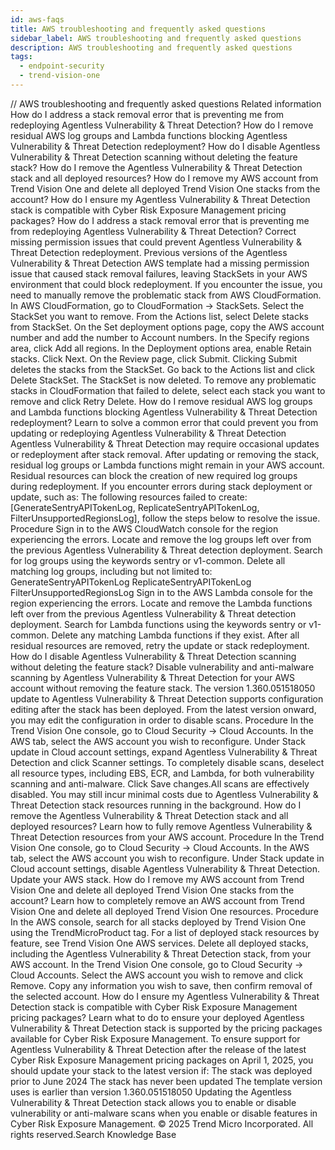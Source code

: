 ```yaml
---
id: aws-faqs
title: AWS troubleshooting and frequently asked questions
sidebar_label: AWS troubleshooting and frequently asked questions
description: AWS troubleshooting and frequently asked questions
tags:
  - endpoint-security
  - trend-vision-one
---
```


/*<![CDATA[*/ $('#title').html($('meta[name=map-description]').attr('content')); /*]]>*/ AWS troubleshooting and frequently asked questions Related information How do I address a stack removal error that is preventing me from redeploying Agentless Vulnerability & Threat Detection? How do I remove residual AWS log groups and Lambda functions blocking Agentless Vulnerability & Threat Detection redeployment? How do I disable Agentless Vulnerability & Threat Detection scanning without deleting the feature stack? How do I remove the Agentless Vulnerability & Threat Detection stack and all deployed resources? How do I remove my AWS account from Trend Vision One and delete all deployed Trend Vision One stacks from the account? How do I ensure my Agentless Vulnerability & Threat Detection stack is compatible with Cyber Risk Exposure Management pricing packages? How do I address a stack removal error that is preventing me from redeploying Agentless Vulnerability & Threat Detection? Correct missing permission issues that could prevent Agentless Vulnerability & Threat Detection redeployment. Previous versions of the Agentless Vulnerability & Threat Detection AWS template had a missing permission issue that caused stack removal failures, leaving StackSets in your AWS environment that could block redeployment. If you encounter the issue, you need to manually remove the problematic stack from AWS CloudFormation. In AWS CloudFormation, go to CloudFormation → StackSets. Select the StackSet you want to remove. From the Actions list, select Delete stacks from StackSet. On the Set deployment options page, copy the AWS account number and add the number to Account numbers. In the Specify regions area, click Add all regions. In the Deployment options area, enable Retain stacks. Click Next. On the Review page, click Submit. Clicking Submit deletes the stacks from the StackSet. Go back to the Actions list and click Delete StackSet. The StackSet is now deleted. To remove any problematic stacks in CloudFormation that failed to delete, select each stack you want to remove and click Retry Delete. How do I remove residual AWS log groups and Lambda functions blocking Agentless Vulnerability & Threat Detection redeployment? Learn to solve a common error that could prevent you from updating or redeploying Agentless Vulnerability & Threat Detection Agentless Vulnerability & Threat Detection may require occasional updates or redeployment after stack removal. After updating or removing the stack, residual log groups or Lambda functions might remain in your AWS account. Residual resources can block the creation of new required log groups during redeployment. If you encounter errors during stack deployment or update, such as: The following resources failed to create: [GenerateSentryAPITokenLog, ReplicateSentryAPITokenLog, FilterUnsupportedRegionsLog], follow the steps below to resolve the issue. Procedure Sign in to the AWS CloudWatch console for the region experiencing the errors. Locate and remove the log groups left over from the previous Agentless Vulnerability & Threat detection deployment. Search for log groups using the keywords sentry or v1-common. Delete all matching log groups, including but not limited to: GenerateSentryAPITokenLog ReplicateSentryAPITokenLog FilterUnsupportedRegionsLog Sign in to the AWS Lambda console for the region experiencing the errors. Locate and remove the Lambda functions left over from the previous Agentless Vulnerability & Threat detection deployment. Search for Lambda functions using the keywords sentry or v1-common. Delete any matching Lambda functions if they exist. After all residual resources are removed, retry the update or stack redeployment. How do I disable Agentless Vulnerability & Threat Detection scanning without deleting the feature stack? Disable vulnerability and anti-malware scanning by Agentless Vulnerability & Threat Detection for your AWS account without removing the feature stack. The version 1.360.051518050 update to Agentless Vulnerability & Threat Detection supports configuration editing after the stack has been deployed. From the latest version onward, you may edit the configuration in order to disable scans. Procedure In the Trend Vision One console, go to Cloud Security → Cloud Accounts. In the AWS tab, select the AWS account you wish to reconfigure. Under Stack update in Cloud account settings, expand Agentless Vulnerability & Threat Detection and click Scanner settings. To completely disable scans, deselect all resource types, including EBS, ECR, and Lambda, for both vulnerability scanning and anti-malware. Click Save changes.All scans are effectively disabled. You may still incur minimal costs due to Agentless Vulnerability & Threat Detection stack resources running in the background. How do I remove the Agentless Vulnerability & Threat Detection stack and all deployed resources? Learn how to fully remove Agentless Vulnerability & Threat Detection resources from your AWS account. Procedure In the Trend Vision One console, go to Cloud Security → Cloud Accounts. In the AWS tab, select the AWS account you wish to reconfigure. Under Stack update in Cloud account settings, disable Agentless Vulnerability & Threat Detection. Update your AWS stack. How do I remove my AWS account from Trend Vision One and delete all deployed Trend Vision One stacks from the account? Learn how to completely remove an AWS account from Trend Vision One and delete all deployed Trend Vision One resources. Procedure In the AWS console, search for all stacks deployed by Trend Vision One using the TrendMicroProduct tag. For a list of deployed stack resources by feature, see Trend Vision One AWS services. Delete all deployed stacks, including the Agentless Vulnerability & Threat Detection stack, from your AWS account. In the Trend Vision One console, go to Cloud Security → Cloud Accounts. Select the AWS account you wish to remove and click Remove. Copy any information you wish to save, then confirm removal of the selected account. How do I ensure my Agentless Vulnerability & Threat Detection stack is compatible with Cyber Risk Exposure Management pricing packages? Learn what to do to ensure your deployed Agentless Vulnerability & Threat Detection stack is supported by the pricing packages available for Cyber Risk Exposure Management. To ensure support for Agentless Vulnerability & Threat Detection after the release of the latest Cyber Risk Exposure Management pricing packages on April 1, 2025, you should update your stack to the latest version if: The stack was deployed prior to June 2024 The stack has never been updated The template version uses is earlier than version 1.360.051518050 Updating the Agentless Vulnerability & Threat Detection stack allows you to enable or disable vulnerability or anti-malware scans when you enable or disable features in Cyber Risk Exposure Management. © 2025 Trend Micro Incorporated. All rights reserved.Search Knowledge Base